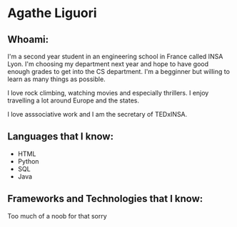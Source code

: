 # Agathe Liguori

## Whoami:
I'm a second year student in an engineering school in France called INSA Lyon. I'm choosing my department next year and hope to have good enough grades to get into
the CS department. I'm a begginner but willing to learn as many things as possible.

I love rock climbing, watching movies and especially thrillers. I enjoy travelling a lot around Europe and the states.

I love asssociative work and I am the secretary of TEDxINSA.


## Languages that I know:

- HTML
- Python
- SQL
- Java



## Frameworks and Technologies that I know:

Too much of a noob for that sorry

